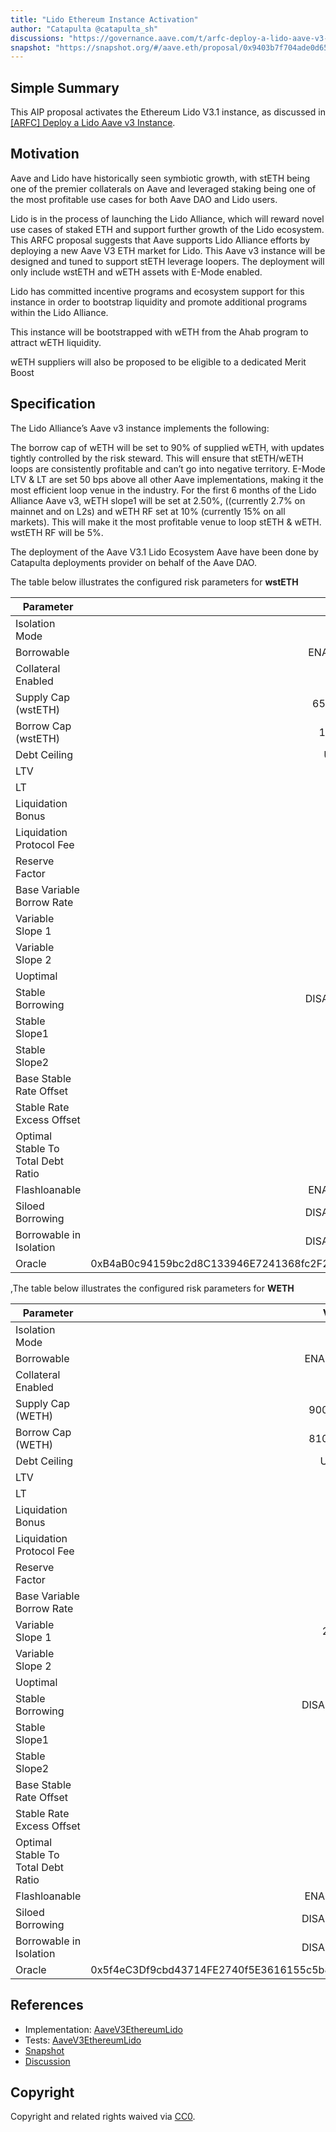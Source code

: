 ```yaml
---
title: "Lido Ethereum Instance Activation"
author: "Catapulta @catapulta_sh"
discussions: "https://governance.aave.com/t/arfc-deploy-a-lido-aave-v3-instance/18047"
snapshot: "https://snapshot.org/#/aave.eth/proposal/0x9403b7f704ade0d6510591e4846fd85c84b19d134c0814511af914751ecfad5d"
---
```


## Simple Summary

This AIP proposal activates the Ethereum Lido V3.1 instance, as discussed in [[ARFC] Deploy a Lido Aave v3 Instance](https://governance.aave.com/t/arfc-deploy-a-lido-aave-v3-instance/18047).

## Motivation

Aave and Lido have historically seen symbiotic growth, with stETH being one of the premier collaterals on Aave and leveraged staking being one of the most profitable use cases for both Aave DAO and Lido users.

Lido is in the process of launching the Lido Alliance, which will reward novel use cases of staked ETH and support further growth of the Lido ecosystem. This ARFC proposal suggests that Aave supports Lido Alliance efforts by deploying a new Aave V3 ETH market for Lido. This Aave v3 instance will be designed and tuned to support stETH leverage loopers. The deployment will only include wstETH and wETH assets with E-Mode enabled.

Lido has committed incentive programs and ecosystem support for this instance in order to bootstrap liquidity and promote additional programs within the Lido Alliance.

This instance will be bootstrapped with wETH from the Ahab program to attract wETH liquidity.

wETH suppliers will also be proposed to be eligible to a dedicated Merit Boost

## Specification

The Lido Alliance’s Aave v3 instance implements the following:

The borrow cap of wETH will be set to 90% of supplied wETH, with updates tightly controlled by the risk steward. This will ensure that stETH/wETH loops are consistently profitable and can’t go into negative territory.
E-Mode LTV & LT are set 50 bps above all other Aave implementations, making it the most efficient loop venue in the industry.
For the first 6 months of the Lido Alliance Aave v3, wETH slope1 will be set at 2.50%, ((currently 2.7% on mainnet and on L2s) and wETH RF set at 10% (currently 15% on all markets). This will make it the most profitable venue to loop stETH & wETH.
wstETH RF will be 5%.

The deployment of the Aave V3.1 Lido Ecosystem Aave have been done by Catapulta deployments provider on behalf of the Aave DAO.

The table below illustrates the configured risk parameters for **wstETH**

| Parameter                          |                                      Value |
| ---------------------------------- | -----------------------------------------: |
| Isolation Mode                     |                                       true |
| Borrowable                         |                                    ENABLED |
| Collateral Enabled                 |                                       true |
| Supply Cap (wstETH)                |                                    650,000 |
| Borrow Cap (wstETH)                |                                     12,000 |
| Debt Ceiling                       |                                      USD 0 |
| LTV                                |                                       80 % |
| LT                                 |                                       81 % |
| Liquidation Bonus                  |                                        6 % |
| Liquidation Protocol Fee           |                                       10 % |
| Reserve Factor                     |                                        5 % |
| Base Variable Borrow Rate          |                                        0 % |
| Variable Slope 1                   |                                      3.5 % |
| Variable Slope 2                   |                                       85 % |
| Uoptimal                           |                                       45 % |
| Stable Borrowing                   |                                   DISABLED |
| Stable Slope1                      |                                        0 % |
| Stable Slope2                      |                                        0 % |
| Base Stable Rate Offset            |                                        0 % |
| Stable Rate Excess Offset          |                                        0 % |
| Optimal Stable To Total Debt Ratio |                                        0 % |
| Flashloanable                      |                                    ENABLED |
| Siloed Borrowing                   |                                   DISABLED |
| Borrowable in Isolation            |                                   DISABLED |
| Oracle                             | 0xB4aB0c94159bc2d8C133946E7241368fc2F2a010 |

,The table below illustrates the configured risk parameters for **WETH**

| Parameter                          |                                      Value |
| ---------------------------------- | -----------------------------------------: |
| Isolation Mode                     |                                       true |
| Borrowable                         |                                    ENABLED |
| Collateral Enabled                 |                                       true |
| Supply Cap (WETH)                  |                                    900,000 |
| Borrow Cap (WETH)                  |                                    810,000 |
| Debt Ceiling                       |                                      USD 0 |
| LTV                                |                                       82 % |
| LT                                 |                                       83 % |
| Liquidation Bonus                  |                                        5 % |
| Liquidation Protocol Fee           |                                       10 % |
| Reserve Factor                     |                                       10 % |
| Base Variable Borrow Rate          |                                        0 % |
| Variable Slope 1                   |                                      2.5 % |
| Variable Slope 2                   |                                       85 % |
| Uoptimal                           |                                       90 % |
| Stable Borrowing                   |                                   DISABLED |
| Stable Slope1                      |                                        0 % |
| Stable Slope2                      |                                        0 % |
| Base Stable Rate Offset            |                                        0 % |
| Stable Rate Excess Offset          |                                        0 % |
| Optimal Stable To Total Debt Ratio |                                        0 % |
| Flashloanable                      |                                    ENABLED |
| Siloed Borrowing                   |                                   DISABLED |
| Borrowable in Isolation            |                                   DISABLED |
| Oracle                             | 0x5f4eC3Df9cbd43714FE2740f5E3616155c5b8419 |

## References

- Implementation: [AaveV3EthereumLido](https://github.com/bgd-labs/aave-proposals-v3/blob/main/src/20240720_AaveV3EthereumLido_LidoEthereumInstanceActivation/AaveV3EthereumLido_LidoEthereumInstanceActivation_20240720.sol)
- Tests: [AaveV3EthereumLido](https://github.com/bgd-labs/aave-proposals-v3/blob/main/src/20240720_AaveV3EthereumLido_LidoEthereumInstanceActivation/AaveV3EthereumLido_LidoEthereumInstanceActivation_20240720.t.sol)
- [Snapshot](https://snapshot.org/#/aave.eth/proposal/0x9403b7f704ade0d6510591e4846fd85c84b19d134c0814511af914751ecfad5d)
- [Discussion](https://governance.aave.com/t/arfc-deploy-a-lido-aave-v3-instance/18047)

## Copyright

Copyright and related rights waived via [CC0](https://creativecommons.org/publicdomain/zero/1.0/).
